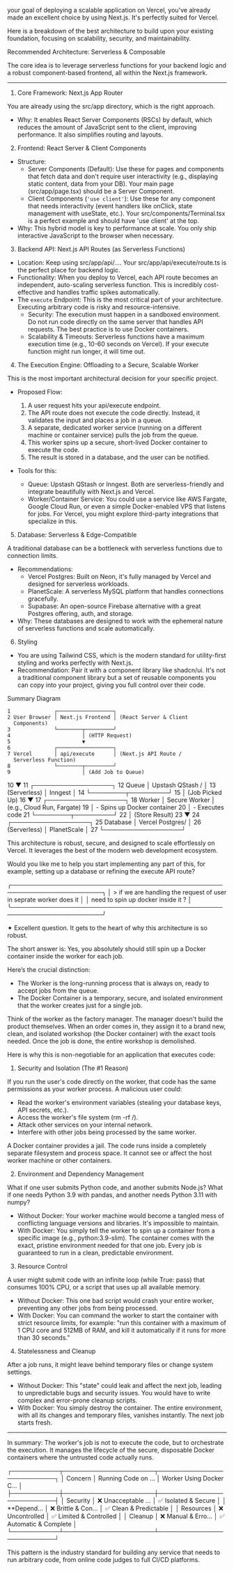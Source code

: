 your goal of deploying a scalable
  application on Vercel, you've already made an excellent choice by
  using Next.js. It's perfectly suited for Vercel.


  Here is a breakdown of the best architecture to build upon your
  existing foundation, focusing on scalability, security, and
  maintainability.

  Recommended Architecture: Serverless & Composable

  The core idea is to leverage serverless functions for your backend
  logic and a robust component-based frontend, all within the Next.js
  framework.

  ---

  1. Core Framework: Next.js App Router


  You are already using the src/app directory, which is the right
  approach.
   * Why: It enables React Server Components (RSCs) by default, which
     reduces the amount of JavaScript sent to the client, improving
     performance. It also simplifies routing and layouts.

  2. Frontend: React Server & Client Components


   * Structure:
       * Server Components (Default): Use these for pages and components
         that fetch data and don't require user interactivity (e.g.,
         displaying static content, data from your DB). Your main page
         (src/app/page.tsx) should be a Server Component.
       * Client Components (`'use client'`): Use these for any component
         that needs interactivity (event handlers like onClick, state
         management with useState, etc.). Your
         src/components/Terminal.tsx is a perfect example and should have
          'use client' at the top.
   * Why: This hybrid model is key to performance at scale. You only ship
     interactive JavaScript to the browser when necessary.

  3. Backend API: Next.js API Routes (as Serverless Functions)


   * Location: Keep using src/app/api/.... Your
     src/app/api/execute/route.ts is the perfect place for backend logic.
   * Functionality: When you deploy to Vercel, each API route becomes an
     independent, auto-scaling serverless function. This is incredibly
     cost-effective and handles traffic spikes automatically.
   * The `execute` Endpoint: This is the most critical part of your
     architecture. Executing arbitrary code is risky and
     resource-intensive.
       * Security: The execution must happen in a sandboxed environment.
         Do not run code directly on the same server that handles API
         requests. The best practice is to use Docker containers.
       * Scalability & Timeouts: Serverless functions have a maximum
         execution time (e.g., 10-60 seconds on Vercel). If your execute
         function might run longer, it will time out.



  4. The Execution Engine: Offloading to a Secure, Scalable Worker

  This is the most important architectural decision for your specific
  project.


   * Proposed Flow:
       1. A user request hits your api/execute endpoint.
       2. The API route does not execute the code directly. Instead, it
          validates the input and places a job in a queue.
       3. A separate, dedicated worker service (running on a different
          machine or container service) pulls the job from the queue.
       4. This worker spins up a secure, short-lived Docker container to
          execute the code.
       5. The result is stored in a database, and the user can be
          notified.


   * Tools for this:
       * Queue: Upstash QStash or Inngest. Both are serverless-friendly
         and integrate beautifully with Next.js and Vercel.
       * Worker/Container Service: You could use a service like AWS 
         Fargate, Google Cloud Run, or even a simple Docker-enabled VPS
         that listens for jobs. For Vercel, you might explore
         third-party integrations that specialize in this.


  5. Database: Serverless & Edge-Compatible

  A traditional database can be a bottleneck with serverless functions
  due to connection limits.


   * Recommendations:
       * Vercel Postgres: Built on Neon, it's fully managed by Vercel and
         designed for serverless workloads.
       * PlanetScale: A serverless MySQL platform that handles
         connections gracefully.
       * Supabase: An open-source Firebase alternative with a great
         Postgres offering, auth, and storage.
   * Why: These databases are designed to work with the ephemeral nature
     of serverless functions and scale automatically.


  6. Styling


   * You are using Tailwind CSS, which is the modern standard for
     utility-first styling and works perfectly with Next.js.
   * Recommendation: Pair it with a component library like shadcn/ui.
     It's not a traditional component library but a set of reusable
     components you can copy into your project, giving you full control
     over their code.

  Summary Diagram



    1              ┌──────────────────┐
    2 User Browser │ Next.js Frontend │ (React Server & Client
      Components)
    3              └────────┬─────────┘
    4                       │ (HTTP Request)
    5                       ▼
    6              ┌──────────────────┐
    7 Vercel       │ api/execute      │ (Next.js API Route /
      Serverless Function)
    8              └────────┬─────────┘
    9                       │ (Add Job to Queue)
   10                       ▼
   11              ┌──────────────────┐
   12 Queue        │ Upstash QStash / │
   13 (Serverless) │ Inngest          │
   14              └────────┬─────────┘
   15                       │ (Job Picked Up)
   16                       ▼
   17              ┌──────────────────┐
   18 Worker       │ Secure Worker    │ (e.g., Cloud Run,
      Fargate)
   19              │  - Spins up Docker container
   20              │  - Executes code
   21              └────────┬─────────┘
   22                       │ (Store Result)
   23                       ▼
   24              ┌──────────────────┐
   25 Database     │ Vercel Postgres/ │
   26 (Serverless) │ PlanetScale      │
   27              └──────────────────┘



  This architecture is robust, secure, and designed to scale
  effortlessly on Vercel. It leverages the best of the modern web
  development ecosystem.


  Would you like me to help you start implementing any part of this,
  for example, setting up a database or refining the execute API
  route?

╭───────────────────────────────────────────────────────────────────────╮
│  > if we are handling the request of user in seprate worker does it   │
│    need to spin up docker inside it ?                                 │
╰───────────────────────────────────────────────────────────────────────╯

✦ Excellent question. It gets to the heart of why this architecture is so
   robust.

  The short answer is: Yes, you absolutely should still spin up a Docker 
  container inside the worker for each job.

  Here’s the crucial distinction:


   * The Worker is the long-running process that is always on, ready to
     accept jobs from the queue.
   * The Docker Container is a temporary, secure, and isolated
     environment that the worker creates just for a single job.


  Think of the worker as the factory manager. The manager doesn't build
   the product themselves. When an order comes in, they assign it to a
  brand new, clean, and isolated workshop (the Docker container) with
  the exact tools needed. Once the job is done, the entire workshop is
  demolished.

  Here is why this is non-negotiable for an application that executes
  code:


  1. Security and Isolation (The #1 Reason)


  If you run the user's code directly on the worker, that code has the
  same permissions as your worker process. A malicious user could:
   * Read the worker's environment variables (stealing your database
     keys, API secrets, etc.).
   * Access the worker's file system (rm -rf /).
   * Attack other services on your internal network.
   * Interfere with other jobs being processed by the same worker.


  A Docker container provides a jail. The code runs inside a
  completely separate filesystem and process space. It cannot see or
  affect the host worker machine or other containers.

  2. Environment and Dependency Management

  What if one user submits Python code, and another submits Node.js?
  What if one needs Python 3.9 with pandas, and another needs Python
  3.11 with numpy?


   * Without Docker: Your worker machine would become a tangled mess of
     conflicting language versions and libraries. It's impossible to
     maintain.
   * With Docker: You simply tell the worker to spin up a container from
     a specific image (e.g., python:3.9-slim). The container comes with
     the exact, pristine environment needed for that one job. Every job
     is guaranteed to run in a clean, predictable environment.

  3. Resource Control


  A user might submit code with an infinite loop (while True: pass)
  that consumes 100% CPU, or a script that uses up all available
  memory.


   * Without Docker: This one bad script would crash your entire worker,
     preventing any other jobs from being processed.
   * With Docker: You can command the worker to start the container with
     strict resource limits, for example: "run this container with a
     maximum of 1 CPU core and 512MB of RAM, and kill it automatically if
      it runs for more than 30 seconds."

  4. Statelessness and Cleanup

  After a job runs, it might leave behind temporary files or change
  system settings.


   * Without Docker: This "state" could leak and affect the next job,
     leading to unpredictable bugs and security issues. You would have
     to write complex and error-prone cleanup scripts.
   * With Docker: You simply destroy the container. The entire
     environment, with all its changes and temporary files, vanishes
     instantly. The next job starts fresh.

  ---


  In summary: The worker's job is not to execute the code, but to
  orchestrate the execution. It manages the lifecycle of the secure,
  disposable Docker containers where the untrusted code actually runs.



  ┌───────────┬─────────────────────┬──────────────────────────┐
  │ Concern   │ Running Code on ... │ Worker Using Docker C... │
  ├───────────┼─────────────────────┼──────────────────────────┤
  │ Security  │ ❌ Unacceptable ... │ ✅ Isolated & Secure     │
  │ **Depend... │ ❌ Brittle & Con... │ ✅ Clean & Predictable   │
  │ Resources │ ❌ Uncontrolled     │ ✅ Limited & Controlled  │
  │ Cleanup   │ ❌ Manual & Erro... │ ✅ Automatic & Complete  │
  └───────────┴─────────────────────┴──────────────────────────┘


  This pattern is the industry standard for building any service that
  needs to run arbitrary code, from online code judges to full CI/CD
  platforms.